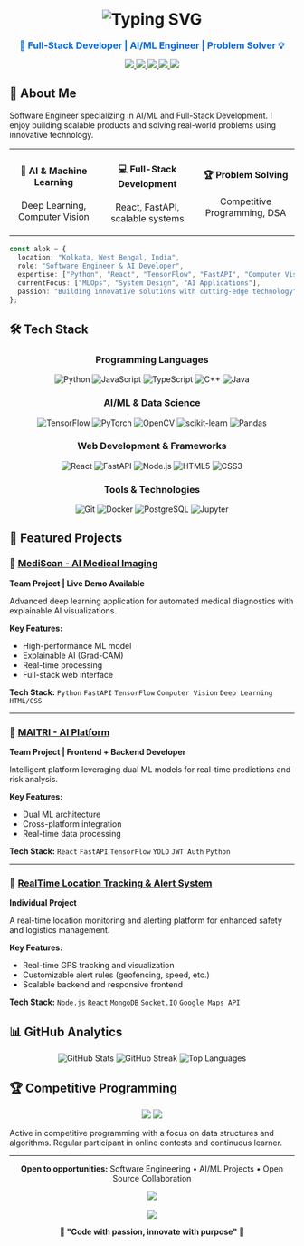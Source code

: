 <div align="center">
  <h1>
    <img src="https://readme-typing-svg.demolab.com?font=JetBrains+Mono&weight=600&size=28&duration=3000&pause=1000&color=FF6B6B&center=true&vCenter=true&width=600&lines=Hi+%F0%9F%91%8B+I'm+Alok+Kumar;Software+Engineer+%26+AI+Developer;Building+Innovative+Solutions" alt="Typing SVG" />
  </h1>
  
  <h3 style="color: #0969DA; margin: 10px 0;">
    🚀 Full-Stack Developer | AI/ML Engineer | Problem Solver 💡
  </h3>
  
  <p>
    <a href="https://www.linkedin.com/in/alok-kumar-34874a28a/">
      <img src="https://img.shields.io/badge/LinkedIn-0A66C2?style=for-the-badge&logo=linkedin&logoColor=white" />
    </a>
    <a href="mailto:alok.csit@gmail.com">
      <img src="https://img.shields.io/badge/Email-EA4335?style=for-the-badge&logo=gmail&logoColor=white" />
    </a>
    <a href="https://leetcode.com/u/alok_devforge/">
      <img src="https://img.shields.io/badge/LeetCode-FFA116?style=for-the-badge&logo=leetcode&logoColor=black" />
    </a>
    <a href="https://alok-devforge.github.io/MediScan/">
      <img src="https://img.shields.io/badge/Portfolio-FF6B6B?style=for-the-badge&logo=github&logoColor=white" />
    </a>
    <a href="https://x.com/alok_devforge">
      <img src="https://img.shields.io/badge/Twitter-000000?style=for-the-badge&logo=x&logoColor=white" />
    </a>
  </p>
</div>

## 🚀 About Me

Software Engineer specializing in AI/ML and Full-Stack Development. I enjoy building scalable products and solving real-world problems using innovative technology.

<div align="center">
  <table>
    <tr>
      <td align="center">
        <h4>🤖 AI & Machine Learning</h4>
        <p>Deep Learning, Computer Vision</p>
      </td>
      <td align="center">
        <h4>💻 Full-Stack Development</h4>
        <p>React, FastAPI, scalable systems</p>
      </td>
      <td align="center">
        <h4>🏆 Problem Solving</h4>
        <p>Competitive Programming, DSA</p>
      </td>
    </tr>
  </table>
</div>

```typescript
const alok = {
  location: "Kolkata, West Bengal, India",
  role: "Software Engineer & AI Developer",
  expertise: ["Python", "React", "TensorFlow", "FastAPI", "Computer Vision"],
  currentFocus: ["MLOps", "System Design", "AI Applications"],
  passion: "Building innovative solutions with cutting-edge technology"
};
```

## 🛠️ Tech Stack

<div align="center">

  ### Programming Languages
  ![Python](https://img.shields.io/badge/Python-3776AB?style=for-the-badge&logo=python&logoColor=white)
  ![JavaScript](https://img.shields.io/badge/JavaScript-F7DF1E?style=for-the-badge&logo=javascript&logoColor=black)
  ![TypeScript](https://img.shields.io/badge/TypeScript-3178C6?style=for-the-badge&logo=typescript&logoColor=white)
  ![C++](https://img.shields.io/badge/C++-00599C?style=for-the-badge&logo=cplusplus&logoColor=white)
  ![Java](https://img.shields.io/badge/Java-ED8B00?style=for-the-badge&logo=openjdk&logoColor=white)

  ### AI/ML & Data Science
  ![TensorFlow](https://img.shields.io/badge/TensorFlow-FF6F00?style=for-the-badge&logo=tensorflow&logoColor=white)
  ![PyTorch](https://img.shields.io/badge/PyTorch-EE4C2C?style=for-the-badge&logo=pytorch&logoColor=white)
  ![OpenCV](https://img.shields.io/badge/OpenCV-5C3EE8?style=for-the-badge&logo=opencv&logoColor=white)
  ![scikit-learn](https://img.shields.io/badge/scikit--learn-F7931E?style=for-the-badge&logo=scikit-learn&logoColor=white)
  ![Pandas](https://img.shields.io/badge/Pandas-150458?style=for-the-badge&logo=pandas&logoColor=white)

  ### Web Development & Frameworks
  ![React](https://img.shields.io/badge/React-61DAFB?style=for-the-badge&logo=react&logoColor=black)
  ![FastAPI](https://img.shields.io/badge/FastAPI-009688?style=for-the-badge&logo=fastapi&logoColor=white)
  ![Node.js](https://img.shields.io/badge/Node.js-339933?style=for-the-badge&logo=nodedotjs&logoColor=white)
  ![HTML5](https://img.shields.io/badge/HTML5-E34F26?style=for-the-badge&logo=html5&logoColor=white)
  ![CSS3](https://img.shields.io/badge/CSS3-1572B6?style=for-the-badge&logo=css3&logoColor=white)

  ### Tools & Technologies
  ![Git](https://img.shields.io/badge/Git-F05032?style=for-the-badge&logo=git&logoColor=white)
  ![Docker](https://img.shields.io/badge/Docker-2496ED?style=for-the-badge&logo=docker&logoColor=white)
  ![PostgreSQL](https://img.shields.io/badge/PostgreSQL-336791?style=for-the-badge&logo=postgresql&logoColor=white)
  ![Jupyter](https://img.shields.io/badge/Jupyter-F37626?style=for-the-badge&logo=jupyter&logoColor=white)

</div>

## 🌟 Featured Projects

### 🏥 [MediScan - AI Medical Imaging](https://github.com/alok-devforge/MediScan)
**Team Project | Live Demo Available**

Advanced deep learning application for automated medical diagnostics with explainable AI visualizations.

**Key Features:**
- High-performance ML model
- Explainable AI (Grad-CAM)
- Real-time processing
- Full-stack web interface

**Tech Stack:** `Python` `FastAPI` `TensorFlow` `Computer Vision` `Deep Learning` `HTML/CSS`

---

### 🤖 [MAITRI - AI Platform](https://github.com/TechFreak2003/MAITRI)
**Team Project | Frontend + Backend Developer**

Intelligent platform leveraging dual ML models for real-time predictions and risk analysis.

**Key Features:**
- Dual ML architecture
- Cross-platform integration
- Real-time data processing

**Tech Stack:** `React` `FastAPI` `TensorFlow` `YOLO` `JWT Auth` `Python`

---

### 📍 [RealTime Location Tracking & Alert System](https://github.com/alok-devforge/realtime-location-tracking-and-alert-system)
**Individual Project**

A real-time location monitoring and alerting platform for enhanced safety and logistics management.

**Key Features:**
- Real-time GPS tracking and visualization
- Customizable alert rules (geofencing, speed, etc.)
- Scalable backend and responsive frontend

**Tech Stack:** `Node.js` `React` `MongoDB` `Socket.IO` `Google Maps API`

## 📊 GitHub Analytics

<div align="center">
  <picture>
    <source 
      srcset="https://github-readme-stats.vercel.app/api?username=alok-devforge&show_icons=true&theme=radical&hide_border=true&count_private=true&include_all_commits=true&custom_title=Alok's%20GitHub%20Stats"
      media="(prefers-color-scheme: dark)"
    />
    <source
      srcset="https://github-readme-stats.vercel.app/api?username=alok-devforge&show_icons=true&theme=default&hide_border=true&count_private=true&include_all_commits=true&custom_title=Alok's%20GitHub%20Stats"
      media="(prefers-color-scheme: light), (prefers-color-scheme: no-preference)"
    />
    <img src="https://github-readme-stats.vercel.app/api?username=alok-devforge&show_icons=true&theme=radical&hide_border=true&count_private=true&include_all_commits=true&custom_title=Alok's%20GitHub%20Stats" alt="GitHub Stats" />
  </picture>
  <picture>
    <source 
      srcset="https://streak-stats.demolab.com/?user=alok-devforge&theme=radical&hide_border=true&stroke=FF6B6B&ring=FF6B6B&fire=FF6B6B&currStreakLabel=FF6B6B"
      media="(prefers-color-scheme: dark)"
    />
    <source
      srcset="https://streak-stats.demolab.com/?user=alok-devforge&theme=default&hide_border=true&stroke=0969DA&ring=0969DA&fire=FF6B6B&currStreakLabel=0969DA"
      media="(prefers-color-scheme: light), (prefers-color-scheme: no-preference)"
    />
    <img src="https://streak-stats.demolab.com/?user=alok-devforge&theme=radical&hide_border=true&stroke=FF6B6B&ring=FF6B6B&fire=FF6B6B&currStreakLabel=FF6B6B" alt="GitHub Streak" />
  </picture>
  <picture>
    <source 
      srcset="https://github-readme-stats.vercel.app/api/top-langs/?username=alok-devforge&layout=compact&theme=radical&hide_border=true&langs_count=10&card_width=445"
      media="(prefers-color-scheme: dark)"
    />
    <source
      srcset="https://github-readme-stats.vercel.app/api/top-langs/?username=alok-devforge&layout=compact&theme=default&hide_border=true&langs_count=10&card_width=445"
      media="(prefers-color-scheme: light), (prefers-color-scheme: no-preference)"
    />
    <img src="https://github-readme-stats.vercel.app/api/top-langs/?username=alok-devforge&layout=compact&theme=radical&hide_border=true&langs_count=10&card_width=445" alt="Top Languages" />
  </picture>
</div>

## 🏆 Competitive Programming

<div align="center">
  <img src="https://img.shields.io/badge/Problems_Solved-200+-00b8a3?style=for-the-badge&logo=leetcode" />
  <img src="https://img.shields.io/badge/Languages-C++,_Python,_Java-FFD700?style=for-the-badge&logo=code" />
</div>

Active in competitive programming with a focus on data structures and algorithms. Regular participant in online contests and continuous learner.

---

<div align="center">
  <p><strong>Open to opportunities:</strong> Software Engineering • AI/ML Projects • Open Source Collaboration</p>
  <a href="mailto:alok.csit@gmail.com">
    <img src="https://img.shields.io/badge/Let's_Build_Something_Amazing-EA4335?style=for-the-badge&logo=gmail&logoColor=white" />
  </a>
  <br /><br />
  <img src="https://komarev.com/ghpvc/?username=alok-devforge&color=FF6B6B&style=for-the-badge&label=Profile+Visitors" />
  <p><strong>💫 "Code with passion, innovate with purpose" 💫</strong></p>
</div>
